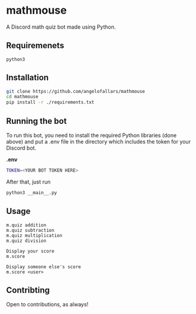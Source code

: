 # mathmouse
A Discord math quiz bot made using Python.

## Requiremenets
`python3`

## Installation

```bash
git clone https://github.com/angelofallars/mathmouse
cd mathmouse
pip install -r ./requirements.txt
```

## Running the bot

To run this bot, you need to install the required Python libraries (done above)
and put a .env file in the directory which includes the token for your Discord
bot.

**.env**
```bash
TOKEN=<YOUR BOT TOKEN HERE>
```

After that, just run

```bash
python3 __main__.py
```

## Usage

```Available quizzes:
m.quiz addition
m.quiz subtraction
m.quiz multiplication
m.quiz division

Display your score
m.score

Display someone else's score
m.score <user>
```

## Contribting

Open to contributions, as always!
